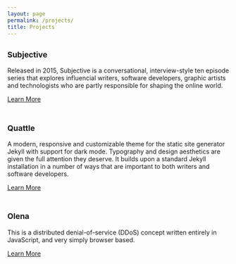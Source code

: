 ```yaml
---
layout: page
permalink: /projects/
title: Projects
---
```


## <small>Subjective</small>

Released in 2015, Subjective is a conversational, interview-style ten episode series that explores influencial writers, software developers, graphic artists and technologists who are partly responsible for shaping the online world.

[Learn More](/subjective/)
<br><br>

## <small>Quattle</small>

A modern, responsive and customizable theme for the static site generator Jekyll with support for dark mode. Typography and design aesthetics are given the full attention they deserve. It builds upon a standard Jekyll installation in a number of ways that are important to both writers and software developers.

[Learn More](/quattle/)
<br><br>

## <small>Olena</small>

This is a distributed denial-of-service (DDoS) concept written entirely in JavaScript, and very simply browser based.

[Learn More](/olena/)
<br><br>
